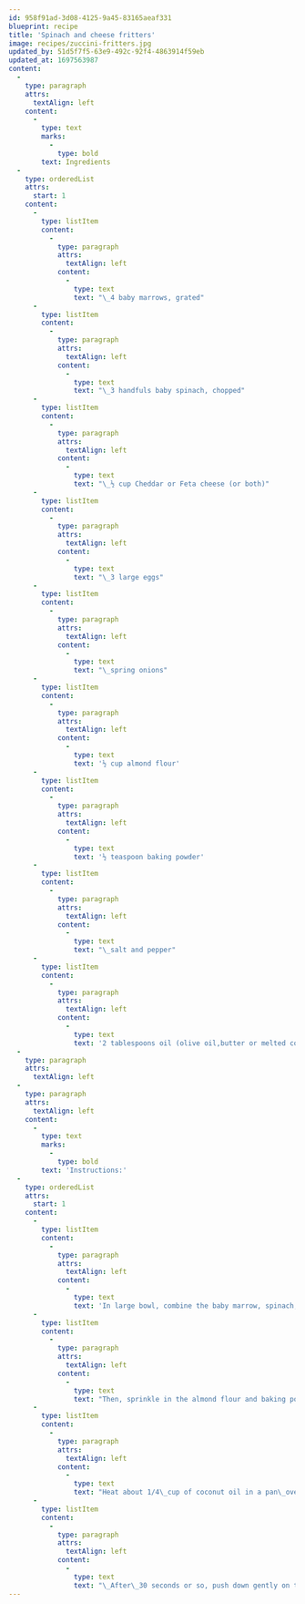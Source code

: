 ```yaml
---
id: 958f91ad-3d08-4125-9a45-83165aeaf331
blueprint: recipe
title: 'Spinach and cheese fritters'
image: recipes/zuccini-fritters.jpg
updated_by: 51d5f7f5-63e9-492c-92f4-4863914f59eb
updated_at: 1697563987
content:
  -
    type: paragraph
    attrs:
      textAlign: left
    content:
      -
        type: text
        marks:
          -
            type: bold
        text: Ingredients
  -
    type: orderedList
    attrs:
      start: 1
    content:
      -
        type: listItem
        content:
          -
            type: paragraph
            attrs:
              textAlign: left
            content:
              -
                type: text
                text: "\_4 baby marrows, grated"
      -
        type: listItem
        content:
          -
            type: paragraph
            attrs:
              textAlign: left
            content:
              -
                type: text
                text: "\_3 handfuls baby spinach, chopped"
      -
        type: listItem
        content:
          -
            type: paragraph
            attrs:
              textAlign: left
            content:
              -
                type: text
                text: "\_½ cup Cheddar or Feta cheese (or both)"
      -
        type: listItem
        content:
          -
            type: paragraph
            attrs:
              textAlign: left
            content:
              -
                type: text
                text: "\_3 large eggs"
      -
        type: listItem
        content:
          -
            type: paragraph
            attrs:
              textAlign: left
            content:
              -
                type: text
                text: "\_spring onions"
      -
        type: listItem
        content:
          -
            type: paragraph
            attrs:
              textAlign: left
            content:
              -
                type: text
                text: '½ cup almond flour'
      -
        type: listItem
        content:
          -
            type: paragraph
            attrs:
              textAlign: left
            content:
              -
                type: text
                text: '½ teaspoon baking powder'
      -
        type: listItem
        content:
          -
            type: paragraph
            attrs:
              textAlign: left
            content:
              -
                type: text
                text: "\_salt and pepper"
      -
        type: listItem
        content:
          -
            type: paragraph
            attrs:
              textAlign: left
            content:
              -
                type: text
                text: '2 tablespoons oil (olive oil,butter or melted coconut oil)'
  -
    type: paragraph
    attrs:
      textAlign: left
  -
    type: paragraph
    attrs:
      textAlign: left
    content:
      -
        type: text
        marks:
          -
            type: bold
        text: 'Instructions:'
  -
    type: orderedList
    attrs:
      start: 1
    content:
      -
        type: listItem
        content:
          -
            type: paragraph
            attrs:
              textAlign: left
            content:
              -
                type: text
                text: 'In large bowl, combine the baby marrow, spinach, cheese, herbs, eggs, salt and pepper and olive oil and mix well.'
      -
        type: listItem
        content:
          -
            type: paragraph
            attrs:
              textAlign: left
            content:
              -
                type: text
                text: "Then, sprinkle in the almond flour and baking powder, little bit by little bit, until it all is all mixed in well\_and holding together nicely."
      -
        type: listItem
        content:
          -
            type: paragraph
            attrs:
              textAlign: left
            content:
              -
                type: text
                text: "Heat about 1/4\_cup of coconut oil in a pan\_over medium heat. Once the oil is heated, scoop in your batter (roughly 3 tablespoons per fritter)."
      -
        type: listItem
        content:
          -
            type: paragraph
            attrs:
              textAlign: left
            content:
              -
                type: text
                text: "\_After\_30 seconds or so, push down gently on the fritter with the back of a spatula to flatten them out, but not too much!Fry each side of the fritter for\_about 3 minutes per side\_or until golden brown."
---
```

